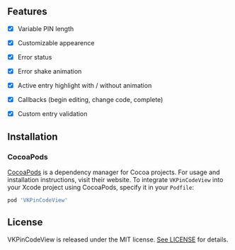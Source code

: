 ## Features
- [x] Variable PIN length
- [x] Customizable appearence
- [x] Error status
- [x] Error shake animation
- [x] Active entry highlight with / without animation
- [x] Callbacks (begin editing, change code, complete)
- [x] Custom entry validation 


## Installation

### CocoaPods

[CocoaPods](https://cocoapods.org) is a dependency manager for Cocoa projects. For usage and installation instructions, visit their website. To integrate `VKPinCodeView` into your Xcode project using CocoaPods, specify it in your `Podfile`:

```ruby
pod 'VKPinCodeView'
```

## License

VKPinCodeView is released under the MIT license. [See LICENSE](https://github.com/Sunspension/VKPinCodeView/blob/master/LICENSE) for details.
